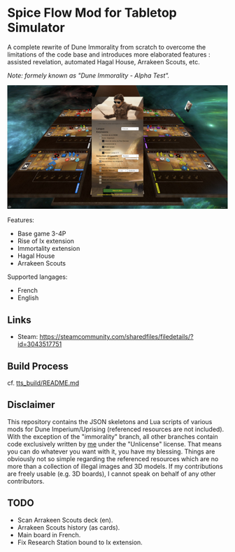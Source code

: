 # Spice Flow Mod for Tabletop Simulator

A complete rewrite of Dune Immorality from scratch to overcome the limitations of the code base and introduces more elaborated features : assisted revelation, automated Hagal House, Arrakeen Scouts, etc.

*Note: formely known as "Dune Immorality - Alpha Test".*

![Capture](captures/capture-1.jpg)

Features:

- Base game 3-4P
- Rise of Ix extension
- Immortality extension
- Hagal House
- Arrakeen Scouts

Supported langages:

- French
- English

## Links

- Steam: https://steamcommunity.com/sharedfiles/filedetails/?id=3043517751

## Build Process

cf. [tts_build/README.md](tts_build/README.md)

## Disclaimer

This repository contains the JSON skeletons and Lua scripts of various mods for Dune Imperium/Uprising (referenced resources are not included). With the exception of the "immorality" branch, all other branches contain code exclusively written by [me](https://steamcommunity.com/profiles/76561197978597744/myworkshopfiles/?appid=286160) under the "Unlicense" license. That means you can do whatever you want with it, you have my blessing. Things are obviously not so simple regarding the referenced resources which are no more than a collection of illegal images and 3D models. If my contributions are freely usable (e.g. 3D boards), I cannot speak on behalf of any other contributors.

## TODO

- Scan Arrakeen Scouts deck (en).
- Arrakeen Scouts history (as cards).
- Main board in French.
- Fix Research Station bound to Ix extension.
